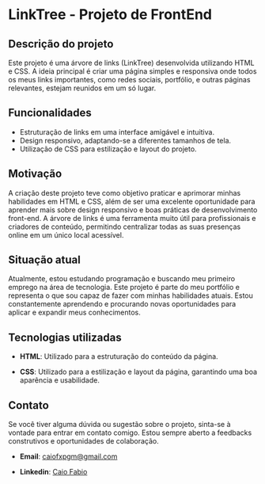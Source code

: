# LinkTree - Projeto de FrontEnd

## Descrição do projeto

Este projeto é uma árvore de links (LinkTree) desenvolvida utilizando HTML e CSS. A ideia principal é criar uma página simples e responsiva onde todos os meus links importantes, como redes sociais, portfólio, e outras páginas relevantes, estejam reunidos em um só lugar.

## Funcionalidades

* Estruturação de links em uma interface amigável e intuitiva.
* Design responsivo, adaptando-se a diferentes tamanhos de tela.
* Utilização de CSS para estilização e layout do projeto.

## Motivação

A criação deste projeto teve como objetivo praticar e aprimorar minhas habilidades em HTML e CSS, além de ser uma excelente oportunidade para aprender mais sobre design responsivo e boas práticas de desenvolvimento front-end. A árvore de links é uma ferramenta muito útil para profissionais e criadores de conteúdo, permitindo centralizar todas as suas presenças online em um único local acessível.

## Situação atual

Atualmente, estou estudando programação e buscando meu primeiro emprego na área de tecnologia. Este projeto é parte do meu portfólio e representa o que sou capaz de fazer com minhas habilidades atuais. Estou constantemente aprendendo e procurando novas oportunidades para aplicar e expandir meus conhecimentos.

## Tecnologias utilizadas

* **HTML**: Utilizado para a estruturação do conteúdo da página.

* **CSS**: Utilizado para a estilização e layout da página, garantindo uma boa aparência e usabilidade.

## Contato

Se você tiver alguma dúvida ou sugestão sobre o projeto, sinta-se à vontade para entrar em contato comigo. Estou sempre aberto a feedbacks construtivos e oportunidades de colaboração.

* **Email**: caiofxpgm@gmail.com

* **Linkedin**: [Caio Fabio](https://www.linkedin.com/in/caio-fabio-b6878b2b7/)
